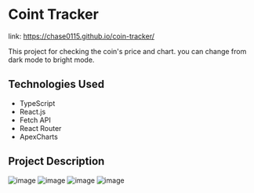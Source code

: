 # Coint Tracker

link: https://chase0115.github.io/coin-tracker/

This project for checking the coin's price and chart. you can change from dark mode to bright mode.

## Technologies Used
- TypeScript
- React.js
- Fetch API
- React Router
- ApexCharts

## Project Description
![image](https://user-images.githubusercontent.com/78295001/226106246-afa41dda-7059-424f-bfb2-0dd6f2475e13.png)
![image](https://user-images.githubusercontent.com/78295001/226106262-31e3fa25-9c3a-4c50-b516-bbe391a4cb3e.png)
![image](https://user-images.githubusercontent.com/78295001/226106273-2a33ef6c-2d09-404c-b268-f13203ad9b63.png)
![image](https://user-images.githubusercontent.com/78295001/226106284-ede42194-9074-4a5e-948a-b606db429e8f.png)
